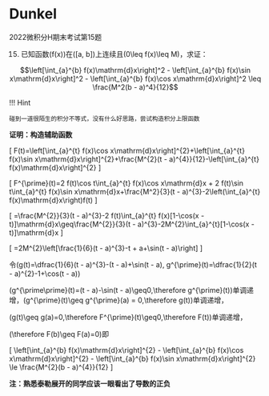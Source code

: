 # Dunkel

2022微积分H期末考试第15题

15. 已知函数\(f(x)\)在\([a, b]\)上连续且\(0\leq f(x)\leq M\)，求证：

$$\left[\int_{a}^{b} f(x)\mathrm{d}x\right]^2 - \left[\int_{a}^{b} f(x)\sin x\mathrm{d}x\right]^2 - \left[\int_{a}^{b} f(x)\cos x\mathrm{d}x\right]^2 \leq \frac{M^2(b - a)^4}{12}$$

!!! Hint

    碰到一道很陌生的积分不等式，没有什么好思路，尝试构造积分上限函数

**证明：构造辅助函数**

\[
F(t)=\left[\int_{a}^{t} f(x)\cos x\mathrm{d}x\right]^{2}+\left[\int_{a}^{t} f(x)\sin x\mathrm{d}x\right]^{2}+\frac{M^{2}(t - a)^{4}}{12}-\left[\int_{a}^{t} f(x)\mathrm{d}x\right]^{2}
\]

\[
F^{\prime}(t)=2 f(t)\cos t\int_{a}^{t} f(x)\cos x\mathrm{d}x + 2 f(t)\sin t\int_{a}^{t} f(x)\sin x\mathrm{d}x+\frac{M^2}{3}(t - a)^{3}-2\left(\int_{a}^{t} f(x)\mathrm{d}x\right)f(t)
\]

\[
=\frac{M^{2}}{3}(t - a)^{3}-2 f(t)\int_{a}^{t} f(x)[1-\cos(x - t)]\mathrm{d}x\geq\frac{M^{2}}{3}(t - a)^{3}-2M^{2}\int_{a}^{t}[1-\cos(x - t)]\mathrm{d}x
\]

\[
=2M^{2}\left[\frac{1}{6}(t - a)^{3}-t + a+\sin(t - a)\right]
\]

令\(g(t)=\dfrac{1}{6}(t - a)^{3}-(t - a)+\sin(t - a), g^{\prime}(t)=\dfrac{1}{2}(t - a)^{2}-1+\cos(t - a)\)

\(g^{\prime\prime}(t)=(t - a)-\sin(t - a)\geq0,\therefore g^{\prime}(t)\)单调递增，\(g^{\prime}(t)\geq g^{\prime}(a) = 0,\therefore g(t)\)单调递增，

\(g(t)\geq g(a)=0,\therefore F^{\prime}(t)\geq0,\therefore F(t)\)单调递增，

\(\therefore F(b)\geq F(a)=0\)即

\[
\left[\int_{a}^{b} f(x)\mathrm{d}x\right]^{2} - \left[\int_{a}^{b} f(x)\cos x\mathrm{d}x\right]^{2} - \left[\int_{a}^{b} f(x)\sin x\mathrm{d}x\right]^{2} \le \frac{M^{2}(b - a)^{4}}{12}
\]

**注：熟悉泰勒展开的同学应该一眼看出了导数的正负**